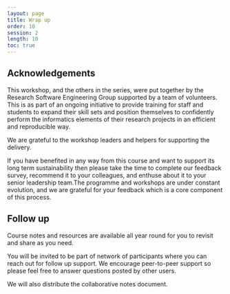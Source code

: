 ```yaml
---
layout: page
title: Wrap up
order: 10
session: 2
length: 10
toc: true
---
```


## Acknowledgements

This workshop, and the others in the series, were put together by the Research Software Engineering Group supported by a team of volunteers.
This is as part of an ongoing initiative to provide training for staff and students to expand their skill sets and position themselves to confidently perform the informatics elements of their research projects in an efficient and reproducible way.

We are grateful to the workshop leaders and helpers for supporting the delivery.

If you have benefited in any way from this course and want to support its long term sustainability then please take the time to complete our feedback survey, recommend it to your colleagues, and enthuse about it to your senior leadership team.The programme and workshops are under constant evolution, and we are grateful for your feedback which is a core component of this process.

## Follow up

Course notes and resources are available all year round for you to revisit and share as you need.

You will be invited to be part of network of participants where you can reach out for follow up support.
We encourage peer-to-peer support so please feel free to answer questions posted by other users.

We will also distribute the collaborative notes document.
